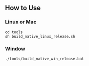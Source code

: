 
## How to Use

### Linux or Mac

```shell
cd tools
sh build_native_linux_release.sh
```

### Window

```shell
./tools/build_native_win_release.bat
```